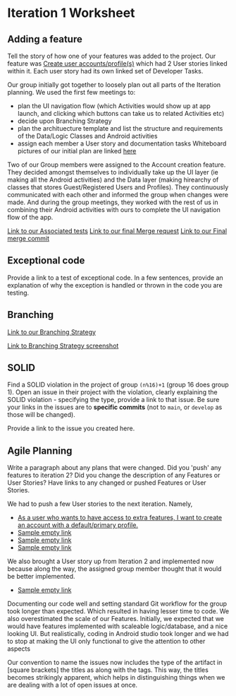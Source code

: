 Iteration 1 Worksheet
=====================

Adding a feature
-----------------

Tell the story of how one of your features was added to the project.
Our feature was [Create user accounts/profile(s)](winter-2022-a01/group-1/personal_healthcare#1) which had 2 User stories linked within it. Each user story had its own linked set of Developer Tasks.

Our group initially got together to loosely plan out all parts of the Iteration planning. We used the first few meetings to:
- plan the UI navigation flow (which Activities would show up at app launch, and clicking which buttons can take us to related Activities etc)
- decide upon Branching Strategy
- plan the archituecture template and list the structure and requirements of the Data/Logic Classes and Android activities
- assign each member a User story and documentation tasks
Whiteboard pictures of our initial plan are linked [here](Iteration1_documents/Rough_whiteboard_plans) 

Two of our Group members were assigned to the Account creation feature. They decided amongst themselves to individually take up the UI layer (ie making all the Android activities) and the Data layer (making hirearchy of classes that stores Guest/Registered Users and Profiles). They continuously communicated with each other and informed the group when changes were made. And during the group meetings, they worked with the rest of us in combining their Android activities with ours to complete the UI navigation flow of the app. 

[Link to our Associated tests]()
[Link to our final Merge request](winter-2022-a01/group-1/personal_healthcare!35)
[Link to our Final merge commit](b2c852df69320b8bcb04b2eb2038fe68d6c45cb7)

Exceptional code
----------------

Provide a link to a test of exceptional code. In a few sentences,
provide an explanation of why the exception is handled or thrown
in the code you are testing.

Branching
----------

[Link to our Branching Strategy](Iteration1_documents/branching_strategy.md)

[Link to Branching Strategy screenshot](Iteration1_documents/BranchingStrategyPic.PNG)

SOLID
-----

Find a SOLID violation in the project of group `(n%16)+1` (group 16 does group 1).
Open an issue in their project with the violation,
clearly explaining the SOLID violation - specifying the type, provide a link to that issue. Be sure
your links in the issues are to **specific commits** (not to `main`, or `develop` as those will be changed).

Provide a link to the issue you created here.

Agile Planning
--------------

Write a paragraph about any plans that were changed. Did you
'push' any features to iteration 2? Did you change the description
of any Features or User Stories? Have links to any changed or pushed Features
or User Stories.

We had to push a few User stories to the next iteration. Namely,
- [As a user who wants to have access to extra features, I want to create an account with a default/primary profile.]()
- [Sample empty link]()
- [Sample empty link]()
- [Sample empty link]()

We also brought a User story up from Iteration 2 and implemented now because along the way, the assigned group member thought that it would be better implemented.
-  [Sample empty link]()

Documenting our code well and setting standard Git workflow for the group took longer than expected. Which resulted in having lesser time to code. 
We also overestimated the scale of our Features. Initially, we expected that we would have features implemented with scaleable logic/database, and a nice looking UI. But realistically, coding in Android studio took longer and we had to stop at making the UI only functional to give the attention to other aspects 

Our convention to name the issues now includes the type of the artifact in [square brackets] the titles as along with the tags. This way, the titles becomes strikingly apparent, which helps in distinguishing things when we are dealing with a lot of open issues at once.
